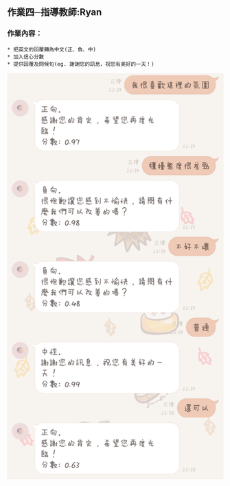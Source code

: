 ## 作業四─指導教師:Ryan
### 作業內容：
    * 把英文的回覆轉為中文(正、負、中)
    * 加入信心分數
    * 提供回覆及問候句(eg. 謝謝您的訊息，祝您有美好的一天！)
![Alt text](https://raw.githubusercontent.com/Ya-Cing/LAT-Repo/main/2023%2005%2003(Homework4)/homework4%20picture%2001.jpg)
